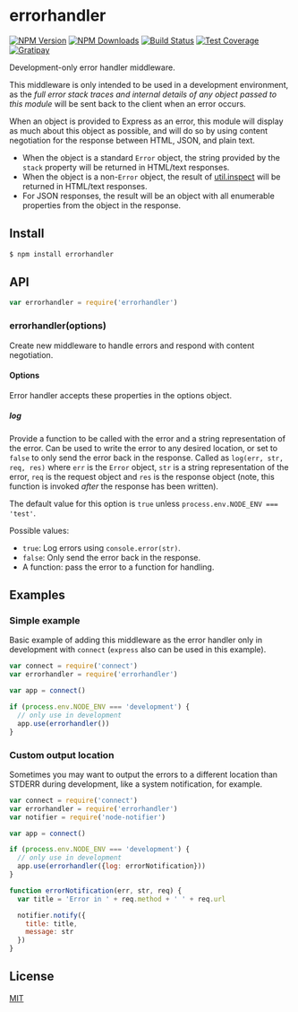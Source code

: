 # errorhandler

[![NPM Version][npm-image]][npm-url]
[![NPM Downloads][downloads-image]][downloads-url]
[![Build Status][travis-image]][travis-url]
[![Test Coverage][coveralls-image]][coveralls-url]
[![Gratipay][gratipay-image]][gratipay-url]

Development-only error handler middleware.

This middleware is only intended to be used in a development environment, as
the _full error stack traces and internal details of any object passed to this
module_ will be sent back to the client when an error occurs.

When an object is provided to Express as an error, this module will display
as much about this object as possible, and will do so by using content negotiation
for the response between HTML, JSON, and plain text.

  * When the object is a standard `Error` object, the string provided by the
    `stack` property will be returned in HTML/text responses.
  * When the object is a non-`Error` object, the result of
    [util.inspect](https://nodejs.org/api/util.html#util_util_inspect_object_options)
    will be returned in HTML/text responses.
  * For JSON responses, the result will be an object with all enumerable properties
    from the object in the response.

## Install

```sh
$ npm install errorhandler
```

## API

```js
var errorhandler = require('errorhandler')
```

### errorhandler(options)

Create new middleware to handle errors and respond with content negotiation.

#### Options

Error handler accepts these properties in the options object.

##### log

Provide a function to be called with the error and a string representation of
the error. Can be used to write the error to any desired location, or set to
`false` to only send the error back in the response. Called as
`log(err, str, req, res)` where `err` is the `Error` object, `str` is a string
representation of the error, `req` is the request object and `res` is the
response object (note, this function is invoked _after_ the response has been
written).

The default value for this option is `true` unless `process.env.NODE_ENV === 'test'`.

Possible values:

  * `true`: Log errors using `console.error(str)`.
  * `false`: Only send the error back in the response.
  * A function: pass the error to a function for handling.

## Examples

### Simple example

Basic example of adding this middleware as the error handler only in development
with `connect` (`express` also can be used in this example).

```js
var connect = require('connect')
var errorhandler = require('errorhandler')

var app = connect()

if (process.env.NODE_ENV === 'development') {
  // only use in development
  app.use(errorhandler())
}
```

### Custom output location

Sometimes you may want to output the errors to a different location than STDERR
during development, like a system notification, for example.

```js
var connect = require('connect')
var errorhandler = require('errorhandler')
var notifier = require('node-notifier')

var app = connect()

if (process.env.NODE_ENV === 'development') {
  // only use in development
  app.use(errorhandler({log: errorNotification}))
}

function errorNotification(err, str, req) {
  var title = 'Error in ' + req.method + ' ' + req.url

  notifier.notify({
    title: title,
    message: str
  })
}
```

## License

[MIT](LICENSE)

[npm-image]: https://img.shields.io/npm/v/errorhandler.svg
[npm-url]: https://npmjs.org/package/errorhandler
[travis-image]: https://img.shields.io/travis/expressjs/errorhandler/master.svg
[travis-url]: https://travis-ci.org/expressjs/errorhandler
[coveralls-image]: https://img.shields.io/coveralls/expressjs/errorhandler/master.svg
[coveralls-url]: https://coveralls.io/r/expressjs/errorhandler?branch=master
[downloads-image]: https://img.shields.io/npm/dm/errorhandler.svg
[downloads-url]: https://npmjs.org/package/errorhandler
[gratipay-image]: https://img.shields.io/gratipay/dougwilson.svg
[gratipay-url]: https://www.gratipay.com/dougwilson/
